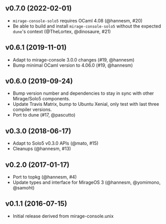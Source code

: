 ## v0.7.0 (2022-02-01)

* `mirage-console-solo5` requires OCaml 4.08 (@hannesm, #20)
* Be able to build and install `mirage-console-solo5` without the expected `dune`'s context (@TheLortex, @dinosaure, #21)

## v0.6.1 (2019-11-01)

* Adapt to mirage-console 3.0.0 changes (#19, @hannesm)
* Bump minimal OCaml version to 4.06.0 (#19, @hannesm)

## v0.6.0 (2019-09-24)

* Bump version number and dependencies to stay in sync with other Mirage/Solo5
  components.
* Update Travis Matrix, bump to Ubuntu Xenial, only test with last three
  compiler versions.
* Port to dune (#17, @pascutto)

## v0.3.0 (2018-06-17)

* Adapt to Solo5 v0.3.0 APIs (@mato, #15)
* Cleanups (@hannesm, #13)

## v0.2.0 (2017-01-17)

* Port to topkg (@hannesm, #4)
* Update types and interface for MirageOS 3 (@hannesm, @yomimono, @samoht)

## v0.1.1 (2016-07-15)

* Initial release derived from mirage-console.unix
